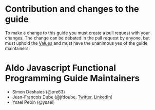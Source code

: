 # Contribution and changes to the guide
To make a change to this guide you must create a pull request with your changes. The change can be debated in the pull request by anyone, but must uphold the [Values](https://github.com/aldo-dev/javascript/blob/master/README.md#values) and must have the unanimous yes of the guide maintainers.

# Aldo Javascript Functional Programming Guide Maintainers
- Simon Deshaies (@pre63)
- Jean-Francois Dube (@jfdoube, [Twitter](https://twitter.com/jfdoube), [LinkedIn](https://www.linkedin.com/in/jeanfrancoisd/))
- Ysael Pepin (@ysael)
